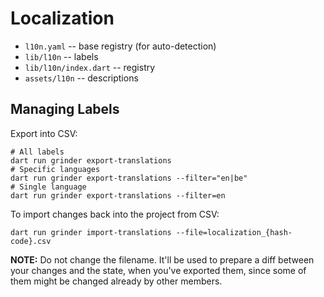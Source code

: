 # Localization

- `l10n.yaml` -- base registry (for auto-detection)
- `lib/l10n` -- labels
- `lib/l10n/index.dart` -- registry
- `assets/l10n` -- descriptions


## Managing Labels

Export into CSV:
```console
# All labels
dart run grinder export-translations
# Specific languages
dart run grinder export-translations --filter="en|be"
# Single language
dart run grinder export-translations --filter=en
```

To import changes back into the project from CSV:
```console
dart run grinder import-translations --file=localization_{hash-code}.csv
```

**NOTE:** Do not change the filename. It'll be used to prepare a diff between your changes and the state, when you've 
exported them, since some of them might be changed already by other members.

